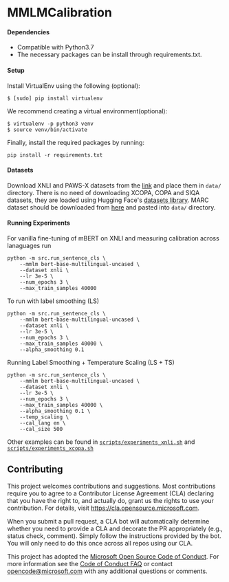 # MMLMCalibration


#### Dependencies
- Compatible with Python3.7
- The necessary packages can be install through requirements.txt.

#### Setup
Install VirtualEnv using the following (optional):

```shell
$ [sudo] pip install virtualenv
```
We recommend creating a virtual environment(optional):

```shell
$ virtualenv -p python3 venv
$ source venv/bin/activate
```
Finally, install the required packages by running:

```shell
pip install -r requirements.txt
```

#### Datasets

Download XNLI and PAWS-X datasets from the [link](https://drive.google.com/file/d/14hkXccY8bWUN_po2hQ699QgdYJJ_qSuO/view?usp=sharing) and place them in `data/` directory. There is no need of downloading XCOPA, COPA and SIQA datasets, they are loaded using Hugging Face's [datasets library](https://huggingface.co/docs/datasets/index). MARC dataset should be downloaded from [here](https://registry.opendata.aws/amazon-reviews-ml/) and pasted into `data/` directory.

#### Running Experiments

For vanilla fine-tuning of mBERT on XNLI and measuring calibration across lanaguages run
```
python -m src.run_sentence_cls \
    --mmlm bert-base-multilingual-uncased \
    --dataset xnli \
    --lr 3e-5 \
    --num_epochs 3 \
    --max_train_samples 40000
```

To run with label smoothing (LS)
```
python -m src.run_sentence_cls \
    --mmlm bert-base-multilingual-uncased \
    --dataset xnli \
    --lr 3e-5 \
    --num_epochs 3 \
    --max_train_samples 40000 \
    --alpha_smoothing 0.1
```

Running Label Smoothing + Temperature Scaling (LS + TS)
```
python -m src.run_sentence_cls \
    --mmlm bert-base-multilingual-uncased \
    --dataset xnli \
    --lr 3e-5 \
    --num_epochs 3 \
    --max_train_samples 40000 \
    --alpha_smoothing 0.1 \
    --temp_scaling \
    --cal_lang en \
    --cal_size 500
```

Other examples can be found in [`scripts/experiments_xnli.sh`](scripts/experiments_xnli.sh) and [`scripts/experiments_xcopa.sh`](scripts/experiments_xcopa.sh)

## Contributing

This project welcomes contributions and suggestions.  Most contributions require you to agree to a
Contributor License Agreement (CLA) declaring that you have the right to, and actually do, grant us
the rights to use your contribution. For details, visit https://cla.opensource.microsoft.com.

When you submit a pull request, a CLA bot will automatically determine whether you need to provide
a CLA and decorate the PR appropriately (e.g., status check, comment). Simply follow the instructions
provided by the bot. You will only need to do this once across all repos using our CLA.

This project has adopted the [Microsoft Open Source Code of Conduct](https://opensource.microsoft.com/codeofconduct/).
For more information see the [Code of Conduct FAQ](https://opensource.microsoft.com/codeofconduct/faq/) or
contact [opencode@microsoft.com](mailto:opencode@microsoft.com) with any additional questions or comments.
